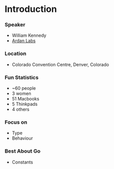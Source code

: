 # Introduction

### Speaker
- William Kennedy
- [Ardan Labs](https://www.ardanlabs.com/)

### Location
- Colorado Convention Centre, Denver, Colorado

### Fun Statistics
- ~60 people
- 3 women
- 51 Macbooks
- 5 Thinkpads
- 4 others

### Focus on
- Type
- Behaviour

### Best About Go
- Constants
